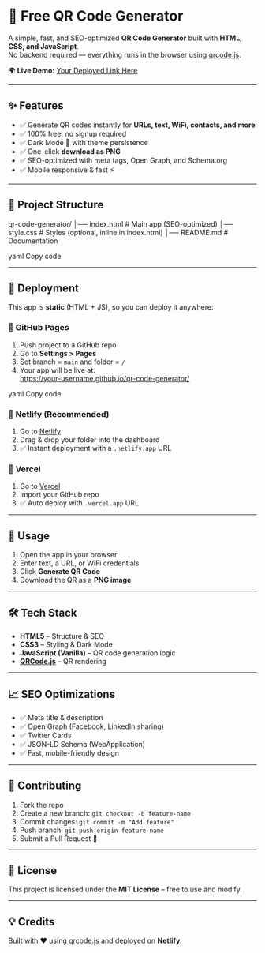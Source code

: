 # 🚀 Free QR Code Generator

A simple, fast, and SEO-optimized **QR Code Generator** built with **HTML, CSS, and JavaScript**.  
No backend required — everything runs in the browser using [qrcode.js](https://github.com/soldair/node-qrcode).  

🌍 **Live Demo:** [Your Deployed Link Here](https://bilalotw.github.io/freeqr/)

---

## ✨ Features
- ✅ Generate QR codes instantly for **URLs, text, WiFi, contacts, and more**  
- ✅ 100% free, no signup required  
- ✅ Dark Mode 🌙 with theme persistence  
- ✅ One-click **download as PNG**  
- ✅ SEO-optimized with meta tags, Open Graph, and Schema.org  
- ✅ Mobile responsive & fast ⚡  

---

## 📂 Project Structure
qr-code-generator/
│── index.html # Main app (SEO-optimized)
│── style.css # Styles (optional, inline in index.html)
│── README.md # Documentation

yaml
Copy code

---

## 🚀 Deployment
This app is **static** (HTML + JS), so you can deploy it anywhere:

### 🔹 GitHub Pages
1. Push project to a GitHub repo  
2. Go to **Settings > Pages**  
3. Set branch = `main` and folder = `/`  
4. Your app will be live at:  
https://your-username.github.io/qr-code-generator/

yaml
Copy code

### 🔹 Netlify (Recommended)
1. Go to [Netlify](https://www.netlify.com/)  
2. Drag & drop your folder into the dashboard  
3. ✅ Instant deployment with a `.netlify.app` URL  

### 🔹 Vercel
1. Go to [Vercel](https://vercel.com/)  
2. Import your GitHub repo  
3. ✅ Auto deploy with `.vercel.app` URL  

---

## 🔧 Usage
1. Open the app in your browser  
2. Enter text, a URL, or WiFi credentials  
3. Click **Generate QR Code**  
4. Download the QR as a **PNG image**  

---

## 🛠️ Tech Stack
- **HTML5** – Structure & SEO  
- **CSS3** – Styling & Dark Mode  
- **JavaScript (Vanilla)** – QR code generation logic  
- **[QRCode.js](https://github.com/soldair/node-qrcode)** – QR rendering  

---

## 📈 SEO Optimizations
- ✅ Meta title & description  
- ✅ Open Graph (Facebook, LinkedIn sharing)  
- ✅ Twitter Cards  
- ✅ JSON-LD Schema (WebApplication)  
- ✅ Fast, mobile-friendly design  

---

## 🤝 Contributing
1. Fork the repo  
2. Create a new branch: `git checkout -b feature-name`  
3. Commit changes: `git commit -m "Add feature"`  
4. Push branch: `git push origin feature-name`  
5. Submit a Pull Request 🎉  

---

## 📜 License
This project is licensed under the **MIT License** – free to use and modify.  

---

## 💡 Credits
Built with ❤️ using [qrcode.js](https://github.com/soldair/node-qrcode) and deployed on **Netlify**.
